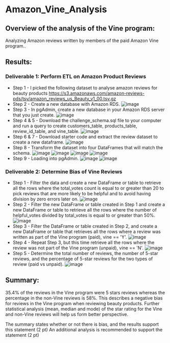 # Amazon_Vine_Analysis

## Overview of the analysis of the Vine program:
Analyzing Amazon reviews written by members of the paid Amazon Vine program.. 

## Results:
### Deliverable 1: Perform ETL on Amazon Product Reviews
* Step 1 - I picked the following dataset to analyse amazon reviews for beauty products
https://s3.amazonaws.com/amazon-reviews-pds/tsv/amazon_reviews_us_Beauty_v1_00.tsv.gz
* Step 2 - Create a new database with Amazon RDS.
![image](https://user-images.githubusercontent.com/104685001/188505441-0dcd9af4-e9b2-4148-85bc-70ff159a448e.png)
* Step 3 - In pgAdmin, create a new database in your Amazon RDS server that you just create.
![image](https://user-images.githubusercontent.com/104685001/188505503-9699e40b-55aa-4675-ba95-53fb8946da91.png)
* Step 4 & 5 - Download the challenge_schema.sql file to your computer and run a query to create customers_table, products_table, review_id_table, and vine_table.
![image](https://user-images.githubusercontent.com/104685001/188505599-2cd49a11-91cf-4f51-8c1d-50bd9f8c3ad2.png)
* Step 6 & 7 - Download starter code and extract the review dataset to create a new dataframe.
![image](https://user-images.githubusercontent.com/104685001/188505752-80ec2c14-c126-4ad1-b49f-0548c8b8d96d.png)
* Step 8 - Transform the dataset into four DataFrames that will match the schema.
![image](https://user-images.githubusercontent.com/104685001/188505853-b45b5e22-153e-43aa-9279-1afece99f5ce.png)
![image](https://user-images.githubusercontent.com/104685001/188505862-83bd0430-a6fc-4c81-b21d-50e08740a510.png)
![image](https://user-images.githubusercontent.com/104685001/188505879-2a1e09c0-74ee-47b9-9c9a-df0668282710.png)
![image](https://user-images.githubusercontent.com/104685001/188505890-32799ffc-1602-4100-8e6d-727683cdc335.png)
* Step 9 - Loading into pgAdmin.
![image](https://user-images.githubusercontent.com/104685001/188505990-0d672bc7-5bc6-4f53-b564-062299c9495e.png)
![image](https://user-images.githubusercontent.com/104685001/188505998-d11c65b5-91cf-4dd1-9f61-76613c967a11.png)

### Deliverable 2: Determine Bias of Vine Reviews
* Step 1 - Filter the data and create a new DataFrame or table to retrieve all the rows where the total_votes count is equal to or greater than 20 to pick reviews that are more likely to be helpful and to avoid having division by zero errors later on.
![image](https://user-images.githubusercontent.com/104685001/188506100-83272906-1042-4de9-9414-30299544ba29.png)
* Step 2 - Filter the new DataFrame or table created in Step 1 and create a new DataFrame or table to retrieve all the rows where the number of helpful_votes divided by total_votes is equal to or greater than 50%.
![image](https://user-images.githubusercontent.com/104685001/188506161-f34a89bc-f06b-4da0-b5f9-b7bcce023285.png)
* Step 3 - Filter the DataFrame or table created in Step 2, and create a new DataFrame or table that retrieves all the rows where a review was written as part of the Vine program (paid), vine == 'Y'.
![image](https://user-images.githubusercontent.com/104685001/188506205-9f5d680e-e8b5-435d-88be-e18e154e1999.png)
* Step 4 - Repeat Step 3, but this time retrieve all the rows where the review was not part of the Vine program (unpaid), vine == 'N'.
![image](https://user-images.githubusercontent.com/104685001/188506244-67209956-feab-4e0a-a562-e1eabc3308bc.png)
* Step 5 - Determine the total number of reviews, the number of 5-star reviews, and the percentage of 5-star reviews for the two types of review (paid vs unpaid).
![image](https://user-images.githubusercontent.com/104685001/188506282-7ceb905e-5380-457d-8392-61b1fa1cb09b.png)


## Summary:
35.4% of the reviews in the Vine program were 5 stars reviews whereas the percentage in the non-Vine reviews is 58%. This describes a negative bias for reviews in the Vine program when reviewing beauty products.
Further statistical analysis (mean, median and mode) of the star rating for the Vine and non-Vine reviews will help us form better perspective.


The summary states whether or not there is bias, and the results support this statement (2 pt)
An additional analysis is recommended to support the statement (2 pt)
